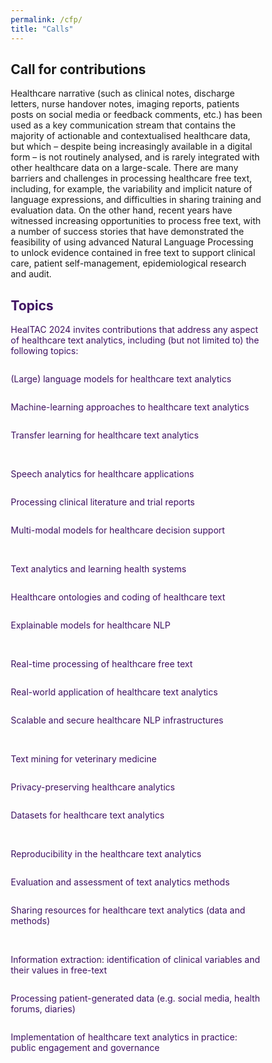 ```yaml
---
permalink: /cfp/
title: "Calls"
---
```


<html>
<head>
<link href='https://fonts.googleapis.com/css?family=Akaya Telivigala' rel='stylesheet'>

<meta name="viewport" content="width=device-width, initial-scale=1">
<style>
* {
  box-sizing: border-box;
}
  
html {
    font-family: 'Akaya Telivigala';font-size: 24px;
} 

/* Float three columns side by side */
.column {
  float: left;
  width: 30%;
  padding: 0 10px;
}

/* Remove extra left and right margins, due to padding */
.row {margin: 0 -5px;}

/* Clear floats after the columns */
.row:after {
  content: "";
  display: table;
  clear: both;
}

/* Responsive columns */
@media screen and (max-width: 500px) {
  .column {
    width: 100%;
    display: block;
    margin-bottom: 5px;
  }
}

/* Style the counter cards */
.card {
  box-shadow: 0 2px 6px 0 rgba(0, 0, 0, 0.2);
  padding: 10px;
  text-align: center;
  background-color: #faebd7;
}
</style>
</head>

<body>

<h2>Call for contributions</h2>
Healthcare narrative (such as clinical notes, discharge letters, nurse handover notes, imaging reports, patients posts on social media or feedback comments, etc.) has been used as a key communication stream that contains the majority of actionable and contextualised healthcare data, but which – despite being increasingly available in a digital form – is not routinely analysed, and is rarely integrated with other healthcare data on a large-scale. There are many barriers and challenges in processing healthcare free text, including, for example, the variability and implicit nature of language expressions, and difficulties in sharing training and evaluation data. On the other hand, recent years have witnessed increasing opportunities to process free text, with a number of success stories that have demonstrated the feasibility of using advanced Natural Language Processing to unlock evidence contained in free text to support clinical care, patient self-management, epidemiological research and audit.

<h2 style="color:#3e1061;">Topics</h2>
<p  style="color:#3e1061;"> HealTAC 2024 invites contributions that address any aspect of healthcare text analytics, including (but not limited to) the following topics: </p>
<p> </p>

<div class="row">
  <div class="column">
    <div class="card">
      <p style="color:#3e1061;">(Large) language models for healthcare text analytics</p>
    </div>
  </div>

  <div class="column">
    <div class="card">
      <p style="color:#3e1061;">Machine-learning approaches to healthcare text analytics</p>
    </div>
  </div>
  
   <div class="column">
    <div class="card">
      <p style="color:#3e1061;">Transfer learning for healthcare text analytics</p>
    </div>
  </div>
</div>
<br>
<div class="row">
  <div class="column">
    <div class="card">
      <p style="color:#3e1061;">Speech analytics for healthcare applications</p>
    </div>
  </div>
  
  <div class="column">
    <div class="card">
      <p style="color:#3e1061;">Processing clinical literature and trial reports</p>
    </div>
  </div>
  
  <div class="column">
    <div class="card">
      <p style="color:#3e1061;">Multi-modal models for healthcare decision support</p>
    </div>
  </div>
</div>
<br>
<div class="row">
  <div class="column">
    <div class="card">
      <p style="color:#3e1061;">Text analytics and learning health systems</p>
    </div>
  </div>

  <div class="column">
    <div class="card">
      <p style="color:#3e1061;">Healthcare ontologies and coding of healthcare text</p>
    </div>
  </div>
  
  <div class="column">
    <div class="card">
      <p style="color:#3e1061;">Explainable models for healthcare NLP</p>
    </div>
  </div>
</div>
<br>
<div class="row">
  <div class="column">
    <div class="card">
      <p style="color:#3e1061;">Real-time processing of healthcare free text</p>
    </div>
  </div>

  <div class="column">
    <div class="card">
      <p style="color:#3e1061;">Real-world application of healthcare text analytics</p>
    </div>
  </div>
  
  <div class="column">
    <div class="card">
      <p style="color:#3e1061;">Scalable and secure healthcare NLP infrastructures</p>
    </div>
  </div>
</div>
<br>
<div class="row">
  <div class="column">
    <div class="card">
      <p style="color:#3e1061;">Text mining for veterinary medicine</p>
    </div>
  </div>
  
  <div class="column">
    <div class="card">
      <p style="color:#3e1061;">Privacy-preserving healthcare analytics</p>
    </div>
  </div>

   <div class="column">
    <div class="card">
      <p style="color:#3e1061;">Datasets for healthcare text analytics</p>
    </div>
  </div>
</div>
<br>
<div class="row">
  <div class="column">
    <div class="card">
      <p style="color:#3e1061;">Reproducibility in the healthcare text analytics</p>
    </div>
  </div>
  
  <div class="column">
    <div class="card">
      <p style="color:#3e1061;">Evaluation and assessment of text analytics methods</p>
    </div>
  </div>

  <div class="column">
    <div class="card">
      <p style="color:#3e1061;">Sharing resources for healthcare text analytics (data and methods)</p>
    </div>
  </div>
</div>
<br>
<div class="row">
  <div class="column">
    <div class="card">
      <p style="color:#3e1061;">Information extraction: identification of clinical variables and their values in free-text</p>
    </div>
  </div>
  
  <div class="column">
    <div class="card">
      <p style="color:#3e1061;">Processing patient-generated data (e.g. social media, health forums, diaries)</p>
    </div>
  </div>
  
  <div class="column">
    <div class="card">
      <p style="color:#3e1061;">Implementation of healthcare text analytics in practice: public engagement and governance</p>
    </div>
  </div>
</div>

<!-- <ul style="list-style-type:circle;">
  <li>(Large) language models for healthcare text analytics</li>
  <li>Information extraction: identification of clinical variables and their values in free-text</li>
  <li>Speech analytics for healthcare applications</li>
  <li>Machine-learning approaches to healthcare text analytics</li>
  
  <li>Transfer learning for healthcare text analytics</li>
  <li>Processing patient-generated data (e.g. social media, health forums, diaries)</li>
  <li>Processing clinical literature and trial reports</li>
  <li>Multi-modal models for healthcare decision support</li>
  
  <li>Text analytics and learning health systems</li>
  <li>Healthcare ontologies and coding of healthcare text</li>
  <li>Explainable models for healthcare NLP</li>
  <li>Text mining for veterinary medicine</li>
  
  <li>Real-time processing of healthcare free text</li>
  <li>Real-world application of healthcare text analytics</li>
  <li>Scalable and secure healthcare NLP infrastructures</li>
  <li>Privacy-preserving healthcare analytics</li>
  
  <li>Implementation of healthcare text analytics in practice: public engagement and governance</li>
  <li>Datasets for healthcare text analytics</li>
  <li>Sharing resources for healthcare text analytics (data and methods)</li>
  <li>Reproducibility in the healthcare text analytics</li>
  <li>Evaluation and assessment of text analytics methods</li>
</ul>   -->

</body>
</html>


